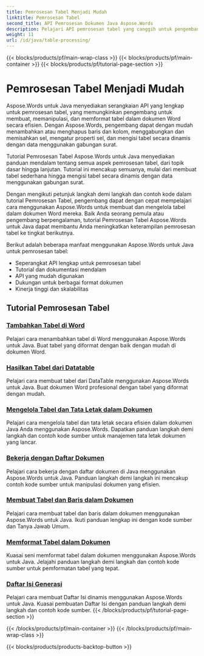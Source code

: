 ```yaml
---
title: Pemrosesan Tabel Menjadi Mudah
linktitle: Pemrosesan Tabel
second_title: API Pemrosesan Dokumen Java Aspose.Words
description: Pelajari API pemrosesan tabel yang canggih untuk pengembang Java menggunakan Aspose.Word untuk Java. Buat, manipulasi, dan format tabel dalam dokumen Word. Tingkatkan aplikasi pemrosesan dokumen Anda hari ini.
weight: 11
url: /id/java/table-processing/
---
```


{{< blocks/products/pf/main-wrap-class >}}
{{< blocks/products/pf/main-container >}}
{{< blocks/products/pf/tutorial-page-section >}}

# Pemrosesan Tabel Menjadi Mudah


Aspose.Words untuk Java menyediakan serangkaian API yang lengkap untuk pemrosesan tabel, yang memungkinkan pengembang untuk membuat, memanipulasi, dan memformat tabel dalam dokumen Word secara efisien. Dengan Aspose.Words, pengembang dapat dengan mudah menambahkan atau menghapus baris dan kolom, menggabungkan dan memisahkan sel, mengatur properti sel, dan mengisi tabel secara dinamis dengan data menggunakan gabungan surat.

Tutorial Pemrosesan Tabel Aspose.Words untuk Java menyediakan panduan mendalam tentang semua aspek pemrosesan tabel, dari topik dasar hingga lanjutan. Tutorial ini mencakup semuanya, mulai dari membuat tabel sederhana hingga mengisi tabel secara dinamis dengan data menggunakan gabungan surat.

Dengan mengikuti petunjuk langkah demi langkah dan contoh kode dalam tutorial Pemrosesan Tabel, pengembang dapat dengan cepat mempelajari cara menggunakan Aspose.Words untuk membuat dan mengelola tabel dalam dokumen Word mereka. Baik Anda seorang pemula atau pengembang berpengalaman, tutorial Pemrosesan Tabel Aspose.Words untuk Java dapat membantu Anda meningkatkan keterampilan pemrosesan tabel ke tingkat berikutnya.

Berikut adalah beberapa manfaat menggunakan Aspose.Words untuk Java untuk pemrosesan tabel:

* Seperangkat API lengkap untuk pemrosesan tabel
* Tutorial dan dokumentasi mendalam
* API yang mudah digunakan
* Dukungan untuk berbagai format dokumen
* Kinerja tinggi dan skalabilitas


## Tutorial Pemrosesan Tabel

### [Tambahkan Tabel di Word](./add-table-in-word/)
Pelajari cara menambahkan tabel di Word menggunakan Aspose.Words untuk Java. Buat tabel yang diformat dengan baik dengan mudah di dokumen Word.
### [Hasilkan Tabel dari Datatable](./generate-table-from-datatable/)
Pelajari cara membuat tabel dari DataTable menggunakan Aspose.Words untuk Java. Buat dokumen Word profesional dengan tabel yang diformat dengan mudah. 
### [Mengelola Tabel dan Tata Letak dalam Dokumen](./managing-tables-layouts/)
Pelajari cara mengelola tabel dan tata letak secara efisien dalam dokumen Java Anda menggunakan Aspose.Words. Dapatkan panduan langkah demi langkah dan contoh kode sumber untuk manajemen tata letak dokumen yang lancar.
### [Bekerja dengan Daftar Dokumen](./working-with-document-lists/)
Pelajari cara bekerja dengan daftar dokumen di Java menggunakan Aspose.Words untuk Java. Panduan langkah demi langkah ini mencakup contoh kode sumber untuk manipulasi dokumen yang efisien.
### [Membuat Tabel dan Baris dalam Dokumen](./creating-tables-rows/)
Pelajari cara membuat tabel dan baris dalam dokumen menggunakan Aspose.Words untuk Java. Ikuti panduan lengkap ini dengan kode sumber dan Tanya Jawab Umum.
### [Memformat Tabel dalam Dokumen](./formatting-tables/)
Kuasai seni memformat tabel dalam dokumen menggunakan Aspose.Words untuk Java. Jelajahi panduan langkah demi langkah dan contoh kode sumber untuk pemformatan tabel yang tepat.
### [Daftar Isi Generasi](./table-contents-generation/)
Pelajari cara membuat Daftar Isi dinamis menggunakan Aspose.Words untuk Java. Kuasai pembuatan Daftar Isi dengan panduan langkah demi langkah dan contoh kode sumber.
{{< /blocks/products/pf/tutorial-page-section >}}

{{< /blocks/products/pf/main-container >}}
{{< /blocks/products/pf/main-wrap-class >}}

{{< blocks/products/products-backtop-button >}}
